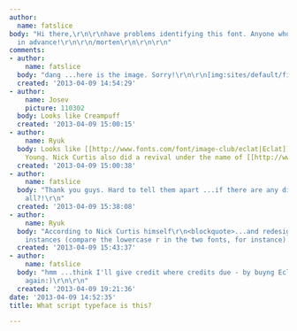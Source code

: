 ```yaml
---
author:
  name: fatslice
body: "Hi there,\r\n\r\nhave problems identifying this font. Anyone who got a clue?\r\nThanks
  in advance!\r\n\r\n/morten\r\n\r\n\r\n"
comments:
- author:
    name: fatslice
  body: "dang ...here is the image. Sorry!\r\n\r\n[img:sites/default/files/old-images/mywave_5701.png]"
  created: '2013-04-09 14:54:29'
- author:
    name: Josev
    picture: 110302
  body: Looks like Creampuff
  created: '2013-04-09 15:00:15'
- author:
    name: Ryuk
  body: Looks like [[http://www.fonts.com/font/image-club/eclat|Eclat]] by Doyald
    Young. Nick Curtis also did a revival under the name of [[http://www.abstractfonts.com/font/11654|Creampuff]].
  created: '2013-04-09 15:00:38'
- author:
    name: fatslice
  body: "Thank you guys. Hard to tell them apart ...if there are any differences at
    all?!\r\n"
  created: '2013-04-09 15:38:08'
- author:
    name: Ryuk
  body: "According to Nick Curtis himself\r\n<blockquote>...and redesigned in some
    instances (compare the lowercase r in the two fonts, for instance).</blockquote>\r\nhttp://typophile.com/node/18520"
  created: '2013-04-09 15:43:37'
- author:
    name: fatslice
  body: "hmm ...think I'll give credit where credits due - by buyng Eclat. Thanks
    again:)\r\n\r\n"
  created: '2013-04-09 19:21:36'
date: '2013-04-09 14:52:35'
title: What script typeface is this?

---
```

